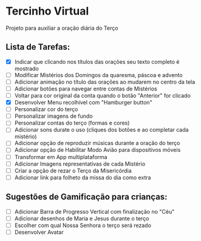 # Tercinho Virtual

Projeto para auxiliar a oração diária do Terço

## Lista de Tarefas:

* [x] Indicar que clicando nos títulos das orações seu texto completo é mostrado
* [ ] Modificar Mistérios dos Domingos da quaresma, páscoa e advento
* [ ] Adicionar animação no título das orações ao mudarem no centro da tela
* [ ] Adicionar botões para navegar entre contas de Mistérios
* [ ] Voltar para cor original da conta quando o botão "Anterior" for clicado
* [x] Desenvolver Menu recolhível com "Hamburger button"
* [ ] Personalizar cor do terço
* [ ] Personalizar imagens de fundo
* [ ] Personalizar contas do terço (formas e cores)
* [ ] Adicionar sons durate o uso (cliques dos botões e ao completar cada mistério)
* [ ] Adicionar opção de reproduzir músicas durante a oração do terço
* [ ] Adicionar opção de Habilitar Modo Avião para dispositivos móveis
* [ ] Transformar em App multiplataforma
* [ ] Adicionar Imagens representativas de cada Mistério
* [ ] Criar a opção de rezar o Terço da Misericórdia
* [ ] Adicionar link para folheto da missa do dia como extra

## Sugestões de Gamificação para crianças:

* [ ] Adicionar Barra de Progresso Vertical com finalização no "Céu"
* [ ] Adicionar desenhos de Maria e Jesus durante o terço
* [ ] Escolher com qual Nossa Senhora o terço será rezado
* [ ] Desenvolver Avatar